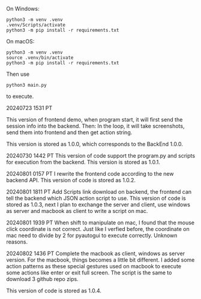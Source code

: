 On Windows:
```
python3 -m venv .venv
.venv/Scripts/activate
python3 -m pip install -r requirements.txt
```

On macOS:
```
python3 -m venv .venv
source .venv/bin/activate
python3 -m pip install -r requirements.txt
```

Then use 
```
python3 main.py
```
to execute. 

20240723 1531 PT

This version of frontend demo, when program start, it will first send the session info into the backend. Then:
In the loop, it will take screenshots, send them into frontend and then get action string.

This version is stored as 1.0.0, which corresponds to the BackEnd 1.0.0.


20240730 1442 PT
This version of code support the program.py and scripts for execution from the backend. This version is stored as 1.0.1.


20240801 0157 PT
I rewrite the frontend code according to the new backend API.
This version of code is stored as 1.0.2.

20240801 1811 PT
Add Scripts link download on backend, the frontend can tell the backend which JSON action script to use. 
This version of code is stored as 1.0.3, next I plan to exchange the server and client, use windows as server and macbook as client to write a script on mac. 



20240801 1939 PT
When shift to manipulate on mac, I found that the mouse click coordinate is not correct. 
Just like I verfied before, the coordinate on mac need to divide by 2 for pyautogui to execute correctly. Unknown reasons. 


20240802 1436 PT
Complete the macbook as client, windows as server version. For the macbook, things becomes a little bit different. I added some action patterns as these special gestures used on macbook to execute some actions like enter or exit full screen. The script is the same to download 3 github repo zips. 

This version of code is stored as 1.0.4. 


